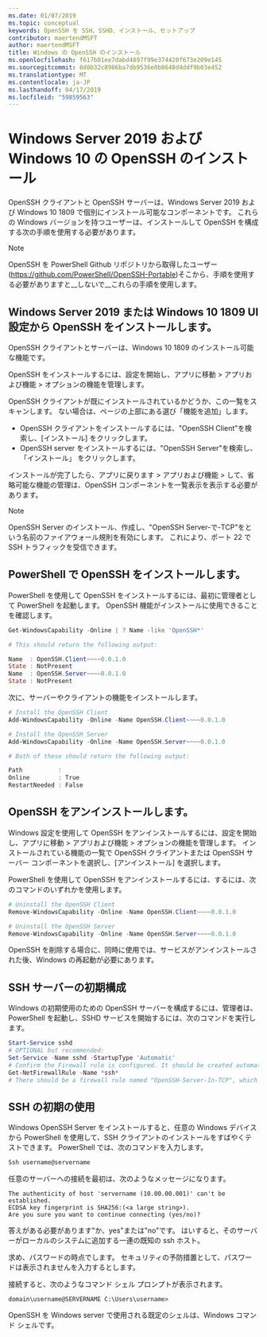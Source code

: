 ```yaml
---
ms.date: 01/07/2019
ms.topic: conceptual
keywords: OpenSSH を SSH、SSHD、インストール、セットアップ
contributor: maertendMSFT
author: maertendMSFT
title: Windows の OpenSSH のインストール
ms.openlocfilehash: f617b01ee7dabd4897f99e374420f673e209e145
ms.sourcegitcommit: 0d0b32c8986ba7db9536e0b8648d4ddf9b03e452
ms.translationtype: MT
ms.contentlocale: ja-JP
ms.lasthandoff: 04/17/2019
ms.locfileid: "59859563"
---
```

# <a name="installation-of-openssh-for-windows-server-2019-and-windows-10"></a>Windows Server 2019 および Windows 10 の OpenSSH のインストール #

OpenSSH クライアントと OpenSSH サーバーは、Windows Server 2019 および Windows 10 1809 で個別にインストール可能なコンポーネントです。
これらの Windows バージョンを持つユーザーは、インストールして OpenSSH を構成する次の手順を使用する必要があります。 

> [!NOTE] 
> OpenSSH を PowerShell Github リポジトリから取得したユーザー (https://github.com/PowerShell/OpenSSH-Portable)そこから、手順を使用する必要がありますと__しないで__これらの手順を使用します。 


## <a name="installing-openssh-from-the-settings-ui-on-windows-server-2019-or-windows-10-1809"></a>Windows Server 2019 または Windows 10 1809 UI 設定から OpenSSH をインストールします。

OpenSSH クライアントとサーバーは、Windows 10 1809 のインストール可能な機能です。 

OpenSSH をインストールするには、設定を開始し、アプリに移動 > アプリおよび機能 > オプションの機能を管理します。 

OpenSSH クライアントが既にインストールされているかどうか、この一覧をスキャンします。 ない場合は、ページの上部にある選び「機能を追加」します。 

* OpenSSH クライアントをインストールするには、"OpenSSH Client"を検索し、[インストール] をクリックします。 
* OpenSSH server をインストールするには、"OpenSSH Server"を検索し、「インストール」 をクリックします。 

インストールが完了したら、アプリに戻ります > アプリおよび機能 > して、省略可能な機能の管理は、OpenSSH コンポーネントを一覧表示を表示する必要があります。

> [!NOTE]
> OpenSSH Server のインストール、作成し、"OpenSSH Server-で-TCP"をという名前のファイアウォール規則を有効にします。 これにより、ポート 22 で SSH トラフィックを受信できます。 

## <a name="installing-openssh-with-powershell"></a>PowerShell で OpenSSH をインストールします。 

PowerShell を使用して OpenSSH をインストールするには、最初に管理者として PowerShell を起動します。
OpenSSH 機能がインストールに使用できることを確認します。

```powershell
Get-WindowsCapability -Online | ? Name -like 'OpenSSH*'

# This should return the following output:

Name  : OpenSSH.Client~~~~0.0.1.0
State : NotPresent
Name  : OpenSSH.Server~~~~0.0.1.0
State : NotPresent
```

次に、サーバーやクライアントの機能をインストールします。

```powershell
# Install the OpenSSH Client
Add-WindowsCapability -Online -Name OpenSSH.Client~~~~0.0.1.0

# Install the OpenSSH Server
Add-WindowsCapability -Online -Name OpenSSH.Server~~~~0.0.1.0

# Both of these should return the following output:

Path          :
Online        : True
RestartNeeded : False
```

## <a name="uninstalling-openssh"></a>OpenSSH をアンインストールします。

Windows 設定を使用して OpenSSH をアンインストールするには、設定を開始し、アプリに移動 > アプリおよび機能 > オプションの機能を管理します。 インストールされている機能の一覧で OpenSSH クライアントまたは OpenSSH サーバー コンポーネントを選択し、[アンインストール] を選択します。

PowerShell を使用して OpenSSH をアンインストールするには、するには、次のコマンドのいずれかを使用します。

```powershell
# Uninstall the OpenSSH Client
Remove-WindowsCapability -Online -Name OpenSSH.Client~~~~0.0.1.0

# Uninstall the OpenSSH Server
Remove-WindowsCapability -Online -Name OpenSSH.Server~~~~0.0.1.0
```

OpenSSH を削除する場合に、同時に使用では、サービスがアンインストールされた後、Windows の再起動が必要にあります。


## <a name="initial-configuration-of-ssh-server"></a>SSH サーバーの初期構成

Windows の初期使用のための OpenSSH サーバーを構成するには、管理者は、PowerShell を起動し、SSHD サービスを開始するには、次のコマンドを実行します。

```powershell
Start-Service sshd
# OPTIONAL but recommended:
Set-Service -Name sshd -StartupType 'Automatic'
# Confirm the Firewall rule is configured. It should be created automatically by setup. 
Get-NetFirewallRule -Name *ssh*
# There should be a firewall rule named "OpenSSH-Server-In-TCP", which should be enabled 
```

## <a name="initial-use-of-ssh"></a>SSH の初期の使用

Windows OpenSSH Server をインストールすると、任意の Windows デバイスから PowerShell を使用して、SSH クライアントのインストールをすばやくテストできます。 PowerShell では、次のコマンドを入力します。 

```powershell
Ssh username@servername
```

任意のサーバーへの接続を最初は、次のようなメッセージになります。

```
The authenticity of host 'servername (10.00.00.001)' can't be established.
ECDSA key fingerprint is SHA256:(<a large string>).
Are you sure you want to continue connecting (yes/no)?
```

答えがある必要があります"か、yes"または"no"です。 はいすると、そのサーバーがローカルのシステムに追加する一連の既知の ssh ホスト。

求め、パスワードの時点でします。 セキュリティの予防措置として、パスワードは表示されませんを入力するとします。 

接続すると、次のようなコマンド シェル プロンプトが表示されます。

```
domain\username@SERVERNAME C:\Users\username>
```

OpenSSH を Windows server で使用される既定のシェルは、Windows コマンド シェルです。 

